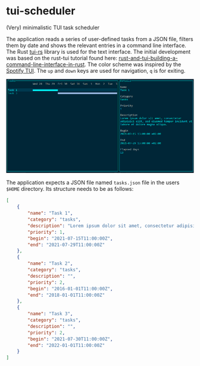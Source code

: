 # tui-scheduler

(Very) minimalistic TUI task scheduler

The application reads a series of user-defined tasks from a JSON file, filters them by date and shows the relevant entries in a command line interface. 
The Rust [tui-rs](https://github.com/fdehau/tui-rs) library is used for the text interface. The initial development was based
on the rust-tui tutorial found here: [rust-and-tui-building-a-command-line-interface-in-rust](https://blog.logrocket.com/rust-and-tui-building-a-command-line-interface-in-rust).
The color scheme was inspired by the [Spotify TUI](https://github.com/Rigellute/spotify-tui).
The `up` and `down` keys are used for navigation, `q` is for exiting. 

![Interface](mat/interface.png "Interface")


The application expects a JSON file named `tasks.json` file in the users `$HOME` directory.
Its structure needs to be as follows:

```json
[
	{
		"name": "Task 1",
		"category": "tasks",
		"description": "Lorem ipsum dolor sit amet, consectetur adipisici elit, sed eiusmod tempor incidunt ut labore et dolore magna aliqua.",
		"priority": 1,
		"begin": "2021-07-15T11:00:00Z",
		"end": "2021-07-29T11:00:00Z"
	},
	{
		"name": "Task 2",
		"category": "tasks",
		"description": "",
		"priority": 2,
		"begin": "2016-01-01T11:00:00Z",
		"end": "2018-01-01T11:00:00Z"
	},
	{
		"name": "Task 3",
		"category": "tasks",
		"description": "",
		"priority": 2,
		"begin": "2021-07-30T11:00:00Z",
		"end": "2022-01-01T11:00:00Z"
	}
]
```


